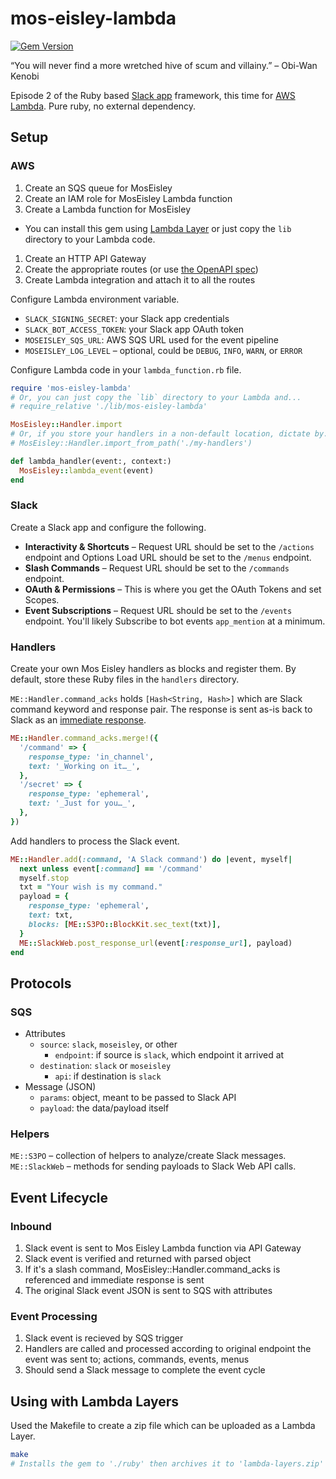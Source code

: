 # mos-eisley-lambda

[![Gem Version](https://badge.fury.io/rb/mos-eisley-lambda.svg)](http://badge.fury.io/rb/mos-eisley-lambda) 

“You will never find a more wretched hive of scum and villainy.” – Obi-Wan Kenobi

Episode 2 of the Ruby based [Slack app](https://api.slack.com/) framework, this time for [AWS Lambda](https://aws.amazon.com/lambda/). Pure ruby, no external dependency.

## Setup

### AWS

1. Create an SQS queue for MosEisley
1. Create an IAM role for MosEisley Lambda function
1. Create a Lambda function for MosEisley
  - You can install this gem using [Lambda Layer](#mos-eisley-lambda) or just copy the `lib` directory to your Lambda code.
1. Create an HTTP API Gateway
  1. Create the appropriate routes (or use [the OpenAPI spec](https://github.com/kenjij/mos-eisley-lambda/blob/main/openapi3.yaml))
  1. Create Lambda integration and attach it to all the routes

Configure Lambda environment variable.

- `SLACK_SIGNING_SECRET`: your Slack app credentials
- `SLACK_BOT_ACCESS_TOKEN`: your Slack app OAuth token
- `MOSEISLEY_SQS_URL`: AWS SQS URL used for the event pipeline
- `MOSEISLEY_LOG_LEVEL` – optional, could be `DEBUG`, `INFO`, `WARN`, or `ERROR` 

Configure Lambda code in your `lambda_function.rb` file.

```ruby
require 'mos-eisley-lambda'
# Or, you can just copy the `lib` directory to your Lambda and...
# require_relative './lib/mos-eisley-lambda'

MosEisley::Handler.import
# Or, if you store your handlers in a non-default location, dictate by...
# MosEisley::Handler.import_from_path('./my-handlers')

def lambda_handler(event:, context:)
  MosEisley::lambda_event(event)
end
```

### Slack

Create a Slack app and configure the following.

- **Interactivity & Shortcuts** – Request URL should be set to the `/actions` endpoint and Options Load URL should be set to the `/menus` endpoint.
- **Slash Commands** – Request URL should be set to the `/commands` endpoint.
- **OAuth & Permissions** – This is where you get the OAuth Tokens and set Scopes.
- **Event Subscriptions** – Request URL should be set to the `/events` endpoint. You'll likely Subscribe to bot events `app_mention` at a minimum.

### Handlers

Create your own Mos Eisley handlers as blocks and register them. By default, store these Ruby files in the `handlers` directory.

`ME::Handler.command_acks` holds `[Hash<String, Hash>]` which are Slack command keyword and response pair. The response is sent as-is back to Slack as an [immediate response](https://api.slack.com/interactivity/slash-commands#responding_immediate_response).

```ruby
ME::Handler.command_acks.merge!({
  '/command' => {
    response_type: 'in_channel',
    text: '_Working on it…_',
  },
  '/secret' => {
    response_type: 'ephemeral',
    text: '_Just for you…_',
  },
})
```

Add handlers to process the Slack event.

```ruby
ME::Handler.add(:command, 'A Slack command') do |event, myself|
  next unless event[:command] == '/command'
  myself.stop
  txt = "Your wish is my command."
  payload = {
    response_type: 'ephemeral',
    text: txt,
    blocks: [ME::S3PO::BlockKit.sec_text(txt)],
  }
  ME::SlackWeb.post_response_url(event[:response_url], payload)
end
```

## Protocols

### SQS

- Attributes
  - `source`: `slack`, `moseisley`, or other
    - `endpoint`: if source is `slack`, which endpoint it arrived at
  - `destination`: `slack` or `moseisley`
    - `api`: if destination is `slack`
- Message (JSON)
  - `params`: object, meant to be passed to Slack API 
  - `payload`: the data/payload itself

### Helpers

`ME::S3PO` – collection of helpers to analyze/create Slack messages.
`ME::SlackWeb` – methods for sending payloads to Slack Web API calls.

## Event Lifecycle

### Inbound

1. Slack event is sent to Mos Eisley Lambda function via API Gateway
1. Slack event is verified and returned with parsed object
1. If it's a slash command, MosEisley::Handler.command_acks is referenced and immediate response is sent
1. The original Slack event JSON is sent to SQS with attributes

### Event Processing

1. Slack event is recieved by SQS trigger
1. Handlers are called and processed according to original endpoint the event was sent to; actions, commands, events, menus
1. Should send a Slack message to complete the event cycle

<!-- ### Message Publishing

Send a message to SQS from another app to send a Slack message

1. Create a Slack message packaged to be sent to the API and send to SQS
1. Message event is recieved by SQS trigger
1. Message is sent to Slack API -->

## Using with Lambda Layers

Used the Makefile to create a zip file which can be uploaded as a Lambda Layer.

```sh
make
# Installs the gem to './ruby' then archives it to 'lambda-layers.zip'
```

